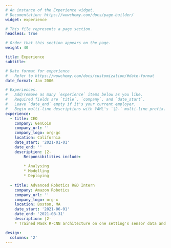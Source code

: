 ```yaml
---
# An instance of the Experience widget.
# Documentation: https://wowchemy.com/docs/page-builder/
widget: experience

# This file represents a page section.
headless: true

# Order that this section appears on the page.
weight: 40

title: Experience
subtitle:

# Date format for experience
#   Refer to https://wowchemy.com/docs/customization/#date-format
date_format: Jan 2006

# Experiences.
#   Add/remove as many `experience` items below as you like.
#   Required fields are `title`, `company`, and `date_start`.
#   Leave `date_end` empty if it's your current employer.
#   Begin multi-line descriptions with YAML's `|2-` multi-line prefix.
experience:
  - title: CEO
    company: GenCoin
    company_url: ''
    company_logo: org-gc
    location: California
    date_start: '2021-01-01'
    date_end: ''
    description: |2-
        Responsibilities include:
        
        * Analysing
        * Modelling
        * Deploying
        
  - title: Advanced Robotics R&D Intern
    company: Amazon Robotics
    company_url: ''
    company_logo: org-x
    location: Boston, MA
    date_start: '2021-06-01'
    date_end: '2021-08-31'
    description: |2-
    * Trained Mask R-CNN architecture on one setting's sensor data and tested on another setting's sensor data, in order to        establish baseline result. 

design:
  columns: '2'
---
```

